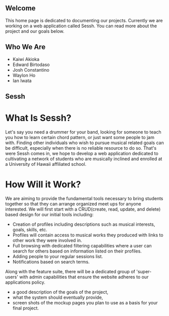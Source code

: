 ## Welcome
This home page is dedicated to documenting our projects. Currently we are working
on a web application called Sessh. You can read more about the project and 
our goals below.

## Who We Are
* Kaiwi Akioka
* Edward Birtodaso
* Josh Constantino
* Waylon Ho
* Ian Iwata

## Sessh
# What Is Sessh?
Let's say you need a drummer for your band, looking for someone to teach you how to learn
certain chord pattern, or just want some people to jam with. Finding other
individuals who wish to pursue musical related goals can be difficult, especially
when there is no reliable resource to do so. That's were Sessh comes in, we hope
to develop a web application dedicated to cultivating a network of students who are musically inclined and enrolled at a University of Hawaii affiliated school. 

# How Will it Work?
We are aiming to provide the fundamental tools necessary to bring students together
so that they can arrange organized meet ups for anyone interested. We will first start with a CRUD(create, read, update, and delete) based design for our initial tools including:
* Creation of profiles including descriptions such as musical interests, goals, skills, etc.
* Profiles will contain access to musical works they produced with links to other work they
    were involved in.
* Full browsing with dedicated filtering capabilities where a user can search for others based on information listed on their profiles.
* Adding people to your regular sessions list.
* Notifications based on search terms.

Along with the feature suite, there will be a dedicated group of 'super-users' with admin
capabilities that ensure the website adheres to our applications policy.

- a good description of the goals of the project, 
- what the system should eventually provide, 
- screen shots of the mockup pages you plan to use as a basis for your final project.